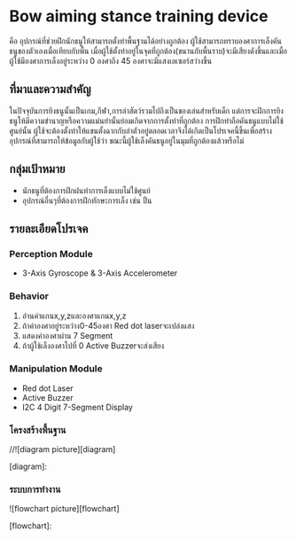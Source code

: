 # Bow aiming stance training  device
คือ อุปกรณ์ที่ช่วยฝึกนักธนูให้สามารถตั้งท่าพื้นฐานได้อย่างถูกต้อง ผู้ใช้สามารถทราบองศาการเล็งคันธนูของตัวเองเมื่อเทียบกับพื้น เมื่อผู้ใช้ตั้งท่าอยู่ในจุดที่ถูกต้อง(ขนานกับพื้นราบ)จะมีเสียงดังขึ้นและเมื่อผู้ใช้มีองศาการเล็งอยู่ระหว่าง 0 องศาถึง 45 องศาจะมีแสงเลเซอร์สว่างขึ้น

## ที่มาและความสำคัญ
ในปัจจุบันการยิงธนูนั้นเป็นเกม,กีฬา,การล่าสัตว์รวมไปถึงเป็นของเล่นสำหรับเด็ก แต่การจะฝึกการยิงธนูให้มีความชำนาญหรือความแม่นยำนั้นย่อมเกิดจากการตั้งท่าที่ถูกต้อง การฝึกท่าถือคันธนูแบบไม่ใช้ศูนย์นั้น ผู้ใช้จะต้องตั้งท่าให้แขนตั้งฉากกับลำตัวอยู่ตลอดเวลาจึงได้เกิดเป็นโปรเจคนี้ขึ้นเพื่อสร้างอุปกรณ์ที่สามารถให้ข้อมูลกับผู้ใช้ว่า ขณะนี้ผู้ใช้เล็งคันธนูอยู่ในมุมที่ถูกต้องแล้วหรือไม่

## กลุ่มเป้าหมาย
+ นักธนูที่ต้องการฝึกฝนท่าการเล็งแบบไม่ใช้ศูนย์ 
+ อุปกรณ์อื่นๆที่ต้องการฝึกทักษะการเล็ง เช่น ปืน

## รายละเอียดโปรเจค

### Perception Module
- 3-Axis Gyroscope & 3-Axis Accelerometer

### Behavior
1. อ่านค่าแกนx,y,zและองศาแกนx,y,z
2. ถ้าค่าองศาอยู่ระหว่าง0-45องศา Red dot laserจะเปล่งแสง
3. แสดงค่าองศาผ่าน 7 Segment
4. ถ้าผู้ใช้เล็งองศาไปที่ 0 Active Buzzerจะส่งเสียง

### Manipulation Module
- Red dot Laser
- Active Buzzer 
- I2C 4 Digit 7-Segment Display

### โครงสร้างพื้นฐาน
//![diagram picture][diagram]

[diagram]: 

### ระบบการทำงาน 
![flowchart picture][flowchart]

[flowchart]: 

